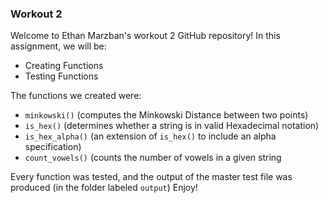 ### Workout 2

Welcome to Ethan Marzban's workout 2 GitHub repository! In this assignment, we will be:

* Creating Functions
* Testing Functions

The functions we created were:

* `minkowski()` (computes the Minkowski Distance between two points)
* `is_hex()` (determines whether a string is in valid Hexadecimal notation)
* `is_hex_alpha()` (an extension of `is_hex()` to include an alpha specification)
* `count_vowels()` (counts the number of vowels in a given string

Every function was tested, and the output of the master test file was produced (in the folder labeled `output`) Enjoy!